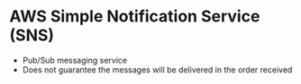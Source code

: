 # AWS Simple Notification Service (SNS)

- Pub/Sub messaging service
- Does not guarantee the messages will be delivered in the order received

